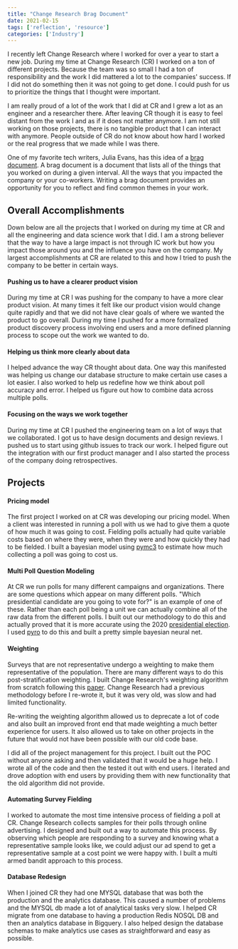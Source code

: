 ```yaml
---
title: "Change Research Brag Document"
date: 2021-02-15
tags: ['reflection', 'resource']
categories: ['Industry']
---
```


I recently left Change Research where I worked for over a year to start a new job. During my time at Change Research (CR) I worked on a ton of different projects. Because the team was so small I had a ton of responsibility and the work I did mattered a lot to the companies' success. If I did not do something then it was not going to get done. I could push for us to prioritize the things that I thought were important. 

I am really proud of a lot of the work that I did at CR and I grew a lot as an engineer and a researcher there. After leaving CR though it is easy to feel distant from the work I and as if it does not matter anymore. I am not still working on those projects, there is no tangible product that I can interact with anymore. People outside of CR do not know about how hard I worked or the real progress that we made while I was there. 

One of my favorite tech writers, Julia Evans, has this idea of a [brag document](https://jvns.ca/blog/brag-documents/). A brag document is a document that lists all of the things that you worked on during a given interval. All the ways that you impacted the company or your co-workers. Writing a brag document provides an opportunity for you to reflect and find common themes in your work. 

## Overall Accomplishments 

Down below are all the projects that I worked on during my time at CR and all the engineering and data science work that I did. I am a strong believer that the way to have a large impact is not through IC work but how you impact those around you and the influence you have on the company. My largest accomplishments at CR are related to this and how I tried to push the company to be better in certain ways. 

#### Pushing us to have a clearer product vision

During my time at CR I was pushing for the company to have a more clear product vision. At many times it felt like our product vision would change quite rapidly and that we did not have clear goals of where we wanted the product to go overall. During my time I pushed for a more formalized product discovery process involving end users and a more defined planning process to scope out the work we wanted to do. 

#### Helping us think more clearly about data

I helped advance the way CR thought about data. One way this manifested was helping us change our database structure to make certain use cases a lot easier. I also worked to help us redefine how we think about poll accuracy and error. I helped us figure out how to combine data across multiple polls. 

#### Focusing on the ways we work together

During my time at CR I pushed the engineering team on a lot of ways that we collaborated. I got us to have design documents and design reviews. I pushed us to start using github issues to track our work. I helped figure out the integration with our first product manager and I also started the process of the company doing retrospectives.  

## Projects 

#### Pricing model

The first project I worked on at CR was developing our pricing model. When a client was interested in running a poll with us we had to give them a quote of how much it was going to cost. Fielding polls actually had quite variable costs based on where they were, when they were and how quickly they had to be fielded. I built a bayesian model using [pymc3](https://docs.pymc.io/) to estimate how much collecting a poll was going to cost us. 

#### Multi Poll Question Modeling

At CR we run polls for many different campaigns and organizations. There are some questions which appear on many different polls. "Which presidential candidate are you going to vote for?" is an example of one of these. Rather than each poll being a unit we can actually combine all of the raw data from the different polls. I built out our methodology to do this and actually proved that it is more accurate using the 2020  [presidential election](https://changeresearch.com/post/2020-presidential-model/). I used [pyro](https://pyro.ai/) to do this and built a pretty simple bayesian neural net. 

#### Weighting
Surveys that are not representative undergo a weighting to make them representative of the population. There are many different ways to do this post-stratification weighting. I built Change Research's weighting algorithm from scratch following this [paper](/#/post/opt_surv_weights). Change Research had a previous methodology before I re-wrote it, but it was very old, was slow and had limited functionality. 

Re-writing the weighting algorithm allowed us to deprecate a lot of code and also built an improved front end that made weighting a much better experience for users. It also allowed us to take on other projects in the future that would not have been possible with our old code base. 

I did all of the project management for this project. I built out the POC without anyone asking and then validated that it would be a huge help. I wrote all of the code and then the tested it out with end users. I iterated and drove adoption with end users by providing them with new functionality that the old algorithm did not provide. 

#### Automating Survey Fielding

I worked to automate the most time intensive process of fielding a poll at CR. Change Research collects samples for their polls through online advertising. I designed and built out a way to automate this process. By observing which people are responding to a survey and knowing what a representative sample looks like, we could adjust our ad spend to get a representative sample at a cost point we were happy with. I built a multi armed bandit approach to this process. 

#### Database Redesign
When I joined CR they had one MYSQL database that was both the production and the analytics database. This caused a number of problems and the MYSQL db made a lot of analytical tasks very slow. I helped CR migrate from one database to having a production Redis NOSQL DB and then an analytics database in Bigquery. I also helped design the database schemas to make analytics use cases as straightforward and easy as possible. 
